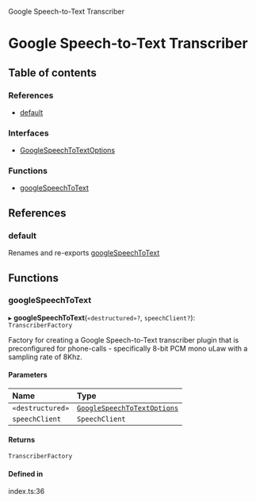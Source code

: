 Google Speech-to-Text Transcriber

# Google Speech-to-Text Transcriber

## Table of contents

### References

- [default](README.md#default)

### Interfaces

- [GoogleSpeechToTextOptions](interfaces/GoogleSpeechToTextOptions.md)

### Functions

- [googleSpeechToText](README.md#googlespeechtotext)

## References

### default

Renames and re-exports [googleSpeechToText](README.md#googlespeechtotext)

## Functions

### googleSpeechToText

▸ **googleSpeechToText**(`«destructured»?`, `speechClient?`): `TranscriberFactory`

Factory for creating a Google Speech-to-Text transcriber plugin that is preconfigured for
phone-calls - specifically 8-bit PCM mono uLaw with a sampling rate of 8Khz.

#### Parameters

| Name | Type |
| :------ | :------ |
| `«destructured»` | [`GoogleSpeechToTextOptions`](interfaces/GoogleSpeechToTextOptions.md) |
| `speechClient` | `SpeechClient` |

#### Returns

`TranscriberFactory`

#### Defined in

index.ts:36
